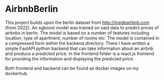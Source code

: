 # AirbnbBerlin

This project builds upon the berlin dataset from http://insideairbnb.com (from 2022). An xgboost model was trained on said data to predict prices of
airbnbs in berlin. The model is based on a number of features including location, type of apartment, number of rooms etc. The model is contained in a compressed
form within the backend directory. There I have written a simple FastAPI python backend that can take information about an airbnb and produce a predicted price.
In the frontend folder is a react.js frontend for providing the information and displaying the predicted price.

Both frontend and backend can be found as docker images on my dockerhub.

 
